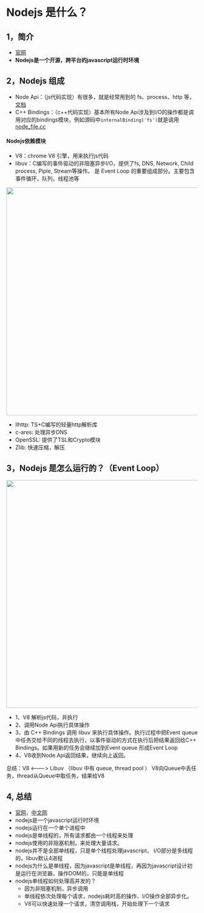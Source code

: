 # Nodejs 是什么？

## 1，简介
- [官网](https://nodejs.org/)
- **Nodejs是一个开源，跨平台的javascript运行时环境**

## 2，Nodejs 组成
- Node Api：（js代码实现）有很多，就是经常用到的 fs、process、http 等，[文档](https://nodejs.org/api/)
- C++ Bindings：（c++代码实现）基本所有Node Api涉及到I/O的操作都是调用对应的bindings模块，例如源码中`internalBinding('fs')`就是调用[node_file.cc](https://github.com/nodejs/node/blob/main/src/node_file.cc)
#### Nodejs依赖模块
- V8：chrome V8 引擎，用来执行js代码
- libuv：C编写的事件驱动的非阻塞异步I/O，提供了fs, DNS, Network, Child process, Piple, Stream等操作。 是 Event Loop 的重要组成部分。主要包含 事件循环，队列，线程池等
<div align="center"><img src='./images/libuv.png' width=600 alt=''> </img></div>

- llhttp: TS+C编写的轻量http解析库
- c-ares: 处理异步DNS
- OpenSSL: 提供了TSL和Crypto模块
- Zlib: 快速压缩，解压


## 3，Nodejs 是怎么运行的？（Event Loop）

<div align="center"><img src='./images/nodejs-EventLoop.png' width=600 alt=''> </img></div>

- 1、V8 解析js代码，并执行
- 2、调用Node Api执行具体操作
- 3、由 C++ Bindings 调用 libuv 来执行具体操作。执行过程中把Event queue中任务交给不同的线程去执行，以事件驱动的方式在执行后把结果返回给C++ Bindings。如果用新的任务会继续加到Event queue 形成Event Loop
- 4、V8收到Node Api返回结果，继续向上返回。

总结：V8  <--->  Libuv （libuv 中有 queue, thread pool ） V8向Queue中丢任务，thread从Queue中取任务，结果给V8

## 4, 总结
- [官网](https://nodejs.org)，[中文网](http://nodejs.cn)
- nodejs是一个javascript运行时环境
- nodejs运行在一个单个进程中
- nodejs是单线程的，所有请求都由一个线程来处理
- nodejs使用的非阻塞机制，来处理大量请求。
- nodejs并不是全部单线程，只是单个线程处理javascript， I/O部分是多线程的，libuv默认4进程
- nodejs为什么是单线程，因为javascript是单线程，再因为javascript设计初是运行在浏览器，操作DOM的，只能是单线程
- nodejs单线程如何处理高并发的？
    - 因为非阻塞机制，异步调用
    - 单线程依次处理每个请求，nodejs耗时高的操作、I/O操作全部异步化。
    - V8可以快速处理一个请求，清空调用栈，开始处理下一个请求


